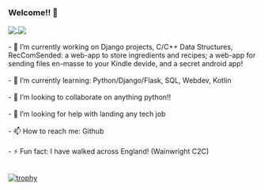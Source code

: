 <!--[![MasterHead](D:\GithubProfile\bannersynth.png)](https://github.com/Gleaminggorillas) -->

### Welcome!! 👋
  
  
<!--
**Gleaminggorillas/Gleaminggorillas** is a ✨ _special_ ✨ repository because its `README.md` (this file) appears on your GitHub profile.

[![Anurag's GitHub stats](https://github-readme-stats.vercel.app/api?username=Gleaminggorillas&count_private=true&show_icons=true&theme=synthwave)
)](https://github.com/anuraghazra/github-readme-stats)

[![Top Langs](https://github-readme-stats.vercel.app/api/top-langs/?username=Gleaminggorillas&hide=ruby,shell,rebol&theme=synthwave)](https://github.com/anuraghazra/github-readme-stats)]
-->

<a href="https://github.com/anuraghazra/github-readme-stats">
  <img align="center" src="https://github-readme-stats.vercel.app/api?username=Gleaminggorillas&count_private=true&show_icons=true&theme=synthwave" />
</a>
<a href="https://github.com/anuraghazra/top-langs">
  <img align="center" src="https://github-readme-stats.vercel.app/api/top-langs/?username=Gleaminggorillas&hide=ruby,rebol&theme=synthwave" />
</a>
<br/><br/>
- 🔭 I’m currently working on Django projects, C/C++ Data Structures, RecComSended: a web-app to store ingredients and recipes; a web-app for sending files en-masse to your Kindle devide, and a secret android app!
<br/><br/>
- 🌱 I’m currently learning: Python/Django/Flask, SQL, Webdev, Kotlin
<br/><br/>
- 👯 I’m looking to collaborate on anything python!!
<br/><br/>
- 🤔 I’m looking for help with landing any tech job
<br/><br/>
<!-- - 💬 Ask me about ... -->
- 📫 How to reach me: Github
<br/><br/>
<!-- - 😄 Pronouns: ... -->
- ⚡ Fun fact: I have walked across England! (Wainwright C2C)
<br/><br/>

[![trophy](https://github-profile-trophy.vercel.app/?username=Gleaminggorillas&theme=gruvbox&magin-h=30&column=7)](https://github.com/ryo-ma/github-profile-trophy)

